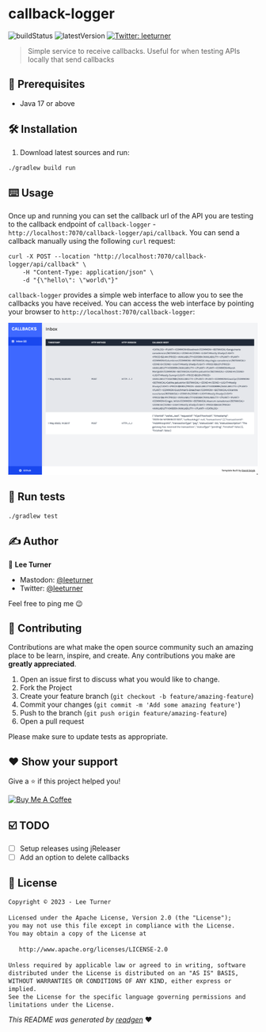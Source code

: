 # callback-logger

![buildStatus](https://img.shields.io/github/workflow/status/leeturner/callback-logger/Java%20CI%20with%20Gradle?style=plastic)
![latestVersion](https://img.shields.io/github/v/release/leeturner/callback-logger)
<a href="https://twitter.com/leeturner" target="_blank">
<img alt="Twitter: leeturner" src="https://img.shields.io/twitter/follow/leeturner.svg?style=social" />
</a>

> Simple service to receive callbacks. Useful for when testing APIs locally that send callbacks

## 🦿 Prerequisites

- Java 17 or above

## 🛠 Installation

1. Download latest sources and run:
 
 ```shell script
./gradlew build run
```

## ⌨️ Usage

Once up and running you can set the callback url of the API you are testing to the callback endpoint of `callback-logger` - 
`http://localhost:7070/callback-logger/api/callback`.  You can send a callback manually using the following `curl` 
request:

```shell
curl -X POST --location "http://localhost:7070/callback-logger/api/callback" \
    -H "Content-Type: application/json" \
    -d "{\"hello\": \"world\"}"
```

`callback-logger` provides a simple web interface to allow you to see the callbacks you have received.  You can access
the web interface by pointing your browser to `http://localhost:7070/callback-logger`:


![](docs/callback-logger-ui.png)


## 🥼 Run tests

```shell script
./gradlew test
```

## ✍️ Author

👤 **Lee Turner**

* Mastodon: <a href="https://hachyderm.io/@leeturner" target="_blank">@leeturner</a>
* Twitter: <a href="https://twitter.com/leeturner" target="_blank">@leeturner</a>

Feel free to ping me 😉

## 🤝 Contributing

Contributions are what make the open source community such an amazing place to be learn, inspire, and create. Any
contributions you make are **greatly appreciated**.

1. Open an issue first to discuss what you would like to change.
1. Fork the Project
1. Create your feature branch (`git checkout -b feature/amazing-feature`)
1. Commit your changes (`git commit -m 'Add some amazing feature'`)
1. Push to the branch (`git push origin feature/amazing-feature`)
1. Open a pull request

Please make sure to update tests as appropriate.

## ❤ Show your support

Give a ⭐️ if this project helped you!

<a href="https://www.buymeacoffee.com/leeturner" target="_blank">
    <img src="https://cdn.buymeacoffee.com/buttons/v2/default-yellow.png" alt="Buy Me A Coffee" width="160">
</a>

## ☑️ TODO

- [ ] Setup releases using jReleaser
- [ ] Add an option to delete callbacks

## 📝 License

```
Copyright © 2023 - Lee Turner

Licensed under the Apache License, Version 2.0 (the "License");
you may not use this file except in compliance with the License.
You may obtain a copy of the License at

   http://www.apache.org/licenses/LICENSE-2.0

Unless required by applicable law or agreed to in writing, software
distributed under the License is distributed on an "AS IS" BASIS,
WITHOUT WARRANTIES OR CONDITIONS OF ANY KIND, either express or implied.
See the License for the specific language governing permissions and
limitations under the License.
```

_This README was generated by [readgen](https://github.com/theapache64/readgen)_ ❤